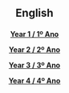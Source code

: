 <h2> 
<p align="center">
English
</p>
</h2>

<!--<h3> 
<p align="center">
2018-2019
</p>
</h3>-->

<h4>
<p align="center">
  <a href="https://tangerina-pt.github.io/English/Year1">Year 1 / 1º Ano</a>
  <br>
</p>
<p align="center">
  <a href="https://tangerina-pt.github.io/English/Year2">Year 2 / 2º Ano</a>
  <br>
</p>
<p align="center">
  <a href="https://tangerina-pt.github.io/English/Year3">Year 3 / 3º Ano</a>
  <br>
</p>
<p align="center">
  <a href="https://tangerina-pt.github.io/English/Year4">Year 4 / 4º Ano</a>
  <br>
</p>
</h4>
